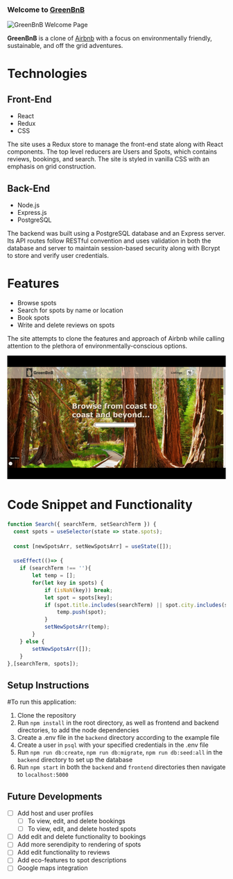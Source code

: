 ### Welcome to **[GreenBnB](https://green-bnb.herokuapp.com/welcome)**

![GreenBnB Welcome Page](./readme/welcome.gif)

**GreenBnB** is a clone of [Airbnb](https://airbnb.com/) with a focus on environmentally friendly, sustainable, and off the grid adventures.

# Technologies

## Front-End
- React
- Redux
- CSS

The site uses a Redux store to manage the front-end state along with React components. The top level reducers are Users and Spots, which contains reviews, bookings, and search. The site is styled in vanilla CSS with an emphasis on grid construction.

## Back-End
- Node.js
- Express.js
- PostgreSQL

The backend was built using a PostgreSQL database and an Express server. Its API routes follow RESTful convention and uses validation in both the database and server to maintain session-based security along with Bcrypt to store and verify user credentials.

# Features
- Browse spots
- Search for spots by name or location
- Book spots
- Write and delete reviews on spots

The site attempts to clone the features and approach of Airbnb while calling attention to the plethora of environmentally-conscious options.

![GreenBnB Search](/readme/search.gif)

# Code Snippet and Functionality
```js
function Search({ searchTerm, setSearchTerm }) {
  const spots = useSelector(state => state.spots);

  const [newSpotsArr, setNewSpotsArr] = useState([]);

  useEffect(()=> {
    if (searchTerm !== ''){
        let temp = [];
        for(let key in spots) {
            if (isNaN(key)) break;
            let spot = spots[key];
            if (spot.title.includes(searchTerm) || spot.city.includes(searchTerm) || spot.state.includes(searchTerm)) {
                temp.push(spot);
            }
            setNewSpotsArr(temp);
        }
    } else {
        setNewSpotsArr([]);
    }
},[searchTerm, spots]);
```

## Setup Instructions

#To run this application:
1. Clone the repository
2. Run `npm install` in the root directory, as well as frontend and backend directories, to add the node dependencies
3. Create a .env file in the `backend` directory according to the example file
4. Create a user in `psql` with your specified credentials in the .env file
5. Run `npm run db:create`, `npm run db:migrate`, `npm run db:seed:all` in the `backend` directory to set up the database
6. Run `npm start` in both the `backend` and `frontend` directories then navigate to `localhost:5000`

## Future Developments
- [ ] Add host and user profiles
  - [ ] To view, edit, and delete bookings
  - [ ] To view, edit, and delete hosted spots
- [ ] Add edit and delete functionality to bookings
- [ ] Add more serendipity to rendering of spots
- [ ] Add edit functionality to reviews
- [ ] Add eco-features to spot descriptions
- [ ] Google maps integration
